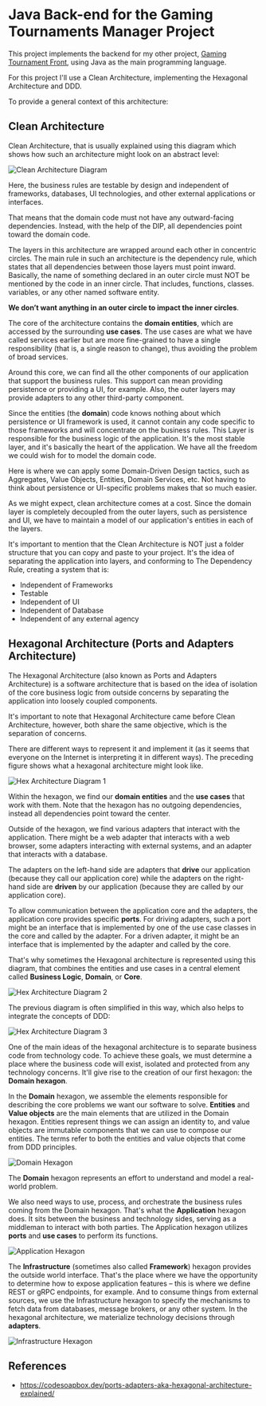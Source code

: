 # Java Back-end for the Gaming Tournaments Manager Project 

This project implements the backend for my other project, [Gaming Tournament Front](https://github.com/kumo829/GamingTournamentFront), using Java as the main programming language.

For this project I'll use a Clean Architecture, implementing the Hexagonal Architecture and DDD. 

To provide a general context of this architecture:


## Clean Architecture

Clean Architecture, that is usually explained using this diagram which shows how such an architecture might look on an abstract level:

![Clean Architecture Diagram](.github/assets/img/clean_architecture.png)

Here, the business rules are testable by design and independent of frameworks, databases, UI technologies, and other external applications or interfaces.

That means that the domain code must not have any outward-facing dependencies. Instead, with the help of the DIP, all dependencies point toward the domain code.

The layers in this architecture are wrapped around each other in concentric circles. The main rule in such an architecture is the dependency rule, which states that all dependencies between those layers must point inward. Basically, the name of something declared in an outer circle must NOT be mentioned by the code in an inner circle. That includes, functions, classes. variables, or any other named software entity.

**We don’t want anything in an outer circle to impact the inner circles**.

The core of the architecture contains the **domain entities**, which are accessed by the surrounding **use cases**. The use cases are what we have called services earlier but are more fine-grained to have a single responsibility (that is, a single reason to change), thus avoiding the problem of broad services.

Around this core, we can find all the other components of our application that support the business rules. This support can mean providing persistence or providing a UI, for example. Also, the outer layers may provide adapters to any other third-party component.

Since the entities (the **domain**) code knows nothing about which persistence or UI framework is used, it cannot contain any code specific to those frameworks and will concentrate on the business rules. This Layer is responsible for the business logic of the application.
It's the most stable layer, and it's basically the heart of the application. We have all the freedom we could wish for to model the domain code. 

Here is where we can apply some Domain-Driven Design tactics, such as Aggregates, Value Objects, Entities, Domain Services, etc. Not having to think about persistence or UI-specific problems makes that so much easier.

As we might expect, clean architecture comes at a cost. Since the domain layer is completely decoupled from the outer layers, such as persistence and UI, we have to maintain a model of our application's entities in each of the layers.

It's important to mention that the Clean Architecture is NOT just a folder structure that you can copy and paste to your project.
It's the idea of separating the application into layers, and conforming to The Dependency Rule, creating a system that is:

- Independent of Frameworks
- Testable
- Independent of UI
- Independent of Database
- Independent of any external agency


## Hexagonal Architecture (Ports and Adapters Architecture)

The Hexagonal Architecture (also known as Ports and Adapters Architecture) is a software architecture that is based on the idea of isolation of the core business logic from outside concerns by separating the application into loosely coupled components.

It's important to note that Hexagonal Architecture came before Clean Architecture, however, both share the same objective, which is the separation of concerns.

There are different ways to represent it and implement it (as it seems that everyone on the Internet is interpreting it in different ways). The preceding figure shows what a hexagonal architecture might look like.

![Hex Architecture Diagram 1](.github/assets/img/hex_architecture_1.png)

Within the hexagon, we find our **domain entities** and the **use cases** that work with them. Note that the hexagon has no outgoing dependencies, instead all dependencies point toward the center.

Outside of the hexagon, we find various adapters that interact with the application. There might be a web adapter that interacts with a web browser, some adapters interacting with external systems, and an adapter that interacts with a database.

The adapters on the left-hand side are adapters that **drive** our application (because they call our application core) while the adapters on the right-hand side are **driven** by our application (because they are called by our application core).

To allow communication between the application core and the adapters, the application core provides specific **ports**. For driving adapters, such a port might be an interface that is implemented by one of the use case classes in the core and called by the adapter. For a driven adapter, it might be an interface that is implemented by the adapter and called by the core.

That's why sometimes the Hexagonal architecture is represented using this diagram, that combines the entities and use cases in a central element called **Business Logic**, **Domain**, or **Core**.

![Hex Architecture Diagram 2](.github/assets/img/hex_architecture_2.png)

The previous diagram is often simplified in this way, which also helps to integrate the concepts of DDD:

![Hex Architecture Diagram 3](.github/assets/img/hex_architecture_3.png)

One of the main ideas of the hexagonal architecture is to separate business code from technology code. To achieve these goals, we must determine a place where the business code will exist, isolated and protected from any technology concerns. It'll give rise to the creation of our first hexagon: the **Domain hexagon**.

In the **Domain** hexagon, we assemble the elements responsible for describing the core problems we want our software to solve. **Entities** and **Value objects** are the main elements that are utilized in the Domain hexagon. Entities represent things we can assign an identity to, and value objects are immutable components that we can use to compose our entities. The terms refer to both the entities and value objects that come from DDD principles.

![Domain Hexagon](.github/assets/img/domain.png)

The **Domain** hexagon represents an effort to understand and model a real-world problem.

We also need ways to use, process, and orchestrate the business rules coming from the Domain hexagon. That's what the **Application** hexagon does. It sits between the business and technology sides, serving as a middleman to interact with both parties. The Application hexagon utilizes **ports** and **use cases** to perform its functions.

![Application Hexagon](.github/assets/img/application.png)

The **Infrastructure** (sometimes also called **Framework**) hexagon provides the outside world interface. That's the place where we have the opportunity to determine how to expose application features – this is where we define REST or gRPC endpoints, for example. And to consume things from external sources, we use the Infrastructure hexagon to specify the mechanisms to fetch data from databases, message brokers, or any other system. In the hexagonal architecture, we materialize technology decisions through **adapters**.

![Infrastructure Hexagon](.github/assets/img/infrastructure.png)


## References
- https://codesoapbox.dev/ports-adapters-aka-hexagonal-architecture-explained/
